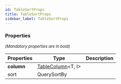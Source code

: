 ```yaml
---
id: TableSortProps
title: TableSortProps
sidebar_label: TableSortProps
---
```




### Properties

<font size="2"><i>(Mandatory properties are in bold)</i></font>

| Properties | Type | Description |
| --------- | ---- | ----------- |
| **column** | [TableColumn](/api2/types/TableColumn.md)<T, I\> |  |
| sort | QuerySortBy |  |
